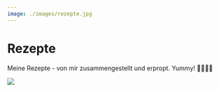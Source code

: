 ```yaml
---
image: ./images/rezepte.jpg
---
```


<head>
    <meta property="og:locale" content="de_DE" />
</head>

# Rezepte

Meine Rezepte - von mir zusammengestellt und erpropt. Yummy! 🤩🧁🎂🍰

![](images/rezepte.jpg)